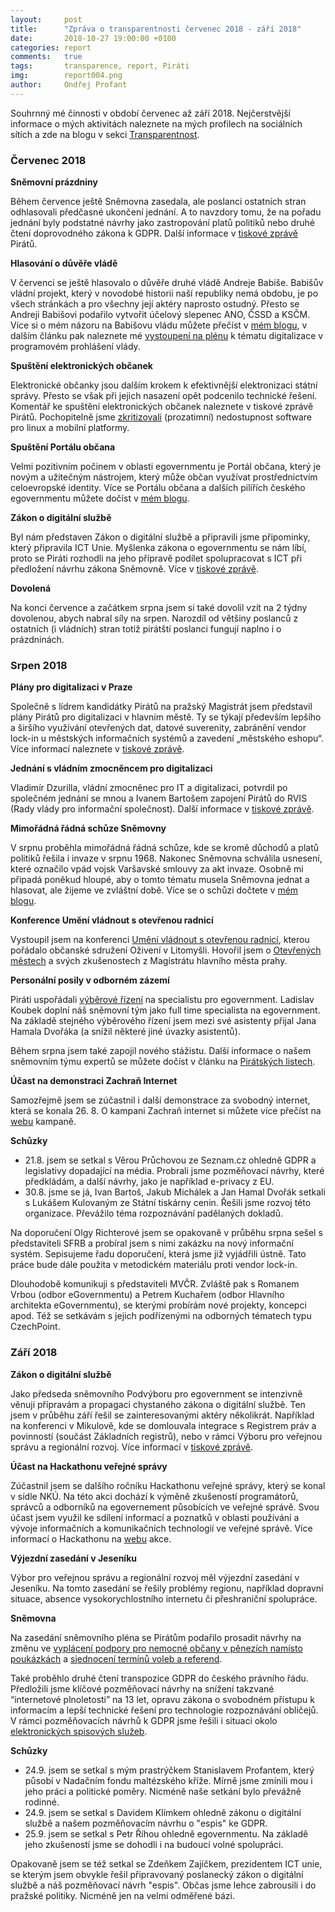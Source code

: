 ```yaml
---
layout:     post
title:      "Zpráva o transparentnosti červenec 2018 - září 2018"
date:       2018-10-27 19:00:00 +0100
categories: report
comments:   true
tags:       transparence, report, Piráti
img:        report004.png
author:     Ondřej Profant
---
```


Souhrnný mé činnosti v období červenec až září 2018. Nejčerstvější informace o mých aktivitách naleznete na mých profilech na sociálních sítích a zde na blogu v sekci [Transparentnost](https://www.profant.eu/transparentnost/).

<!--more-->

### Červenec 2018

**Sněmovní prázdniny**

Během července ještě Sněmovna zasedala, ale poslanci ostatních stran odhlasovali předčasné ukončení jednání. A to navzdory tomu, že na pořadu jednání byly podstatné návrhy jako zastropování platů politiků nebo druhé čtení doprovodného zákona k GDPR. Další informace v [tiskové zprávě](https://www.pirati.cz/tiskove-zpravy/poslanci-si-odhlasovali-predcasne-prazdniny.html) Pirátů.

**Hlasování o důvěře vládě**

V červenci se ještě hlasovalo o důvěře druhé vládě Andreje Babiše. Babišův vládní projekt, který v novodobé historii naší republiky nemá obdobu, je po všech stránkách a pro všechny její aktéry naprosto ostudný. Přesto se Andreji Babišovi podařilo vytvořit účelový slepenec ANO, ČSSD a KSČM. Více si o mém názoru na Babišovu vládu můžete přečíst v [mém blogu](https://www.profant.eu/2018/babisova-vlada-a-oposmlouva.html), v dalším článku pak naleznete mé [vystoupení na plénu](https://www.profant.eu/2018/jak-se-rozviji-egov.html) k tématu digitalizace v programovém prohlášení vlády.

**Spuštění elektronických občanek**

Elektronické občanky jsou dalším krokem k efektivnější elektronizaci státní správy. Přesto se však při jejich nasazení opět podcenilo technické řešení. Komentář ke spuštění elektronických občanek naleznete v tiskové zprávě Pirátů. Pochopitelně jsme [zkritizovali](https://www.pirati.cz/tiskove-zpravy/eobcanky-nemaji-vyreseny-software.html) (prozatimní) nedostupnost software pro linux a mobilní platformy.

**Spuštění Portálu občana**

Velmi pozitivním počinem v oblasti egovernmentu je Portál občana, který je novým a užitečným nástrojem, který může občan využívat prostřednictvím celoevropské identity. Více se Portálu občana a dalších pilířích českého egovernmentu můžete dočíst v [mém blogu](https://www.profant.eu/2018/pilire-egovernmentu-cr.html).

**Zákon o digitální službě**

Byl nám představen Zákon o digitální službě a připravili jsme připomínky, který připravila ICT Unie. Myšlenka zákona o egovernmentu se nám líbí, proto se Piráti rozhodli na jeho přípravě podílet spolupracovat s ICT při předložení návrhu zákona Sněmovně. Více v [tiskové zprávě](https://www.pirati.cz/tiskove-zpravy/ictu-a-pirati-pripravuji-zakon-o-digitalni-sluzbe.html).

**Dovolená**

Na konci července a začátkem srpna jsem si také dovolil vzít na 2 týdny dovolenou, abych nabral síly na srpen. Narozdíl od většiny poslanců z ostatních (i vládních) stran totiž pirátští poslanci fungují naplno i o prázdninách.

### Srpen 2018

**Plány pro digitalizaci v Praze**

Společně s lídrem kandidátky Pirátů na pražský Magistrát jsem představil plány Pirátů pro digitalizaci v hlavním městě. Ty se týkají především lepšího a širšího využívání otevřených dat, datové suverenity, zabránění vendor lock-in u městských informačních systémů a zavedení „městského eshopu“. Více informací naleznete v [tiskové zprávě](https://praha.pirati.cz/pirati-zavedou-jeden-portal-pro-vyrizovani-zadosti-obcanu.html).

**Jednání s vládním zmocněncem pro digitalizaci**

Vladimír Dzurilla, vládní zmocněnec pro IT a digitalizaci, potvrdil po společném jednání se mnou a Ivanem Bartošem zapojení Pirátů do RVIS (Rady vlády pro informační společnost). Další informace v [tiskové zprávě](https://www.pirati.cz/tiskove-zpravy/vladni-zmocnenec-pro-IT-potvrdil-roli-piratu-v-rvis.html).

**Mimořádná řádná schůze Sněmovny**

V srpnu proběhla mimořádná řádná schůze, kde se kromě důchodů a platů politiků řešila i invaze v srpnu 1968. Nakonec Sněmovna schválila usnesení, které označilo vpád vojsk Varšavské smlouvy za akt invaze. Osobně mi připadá poněkud hloupé, aby o tomto tématu musela Sněmovna jednat a hlasovat, ale žijeme ve zvláštní době. Více se o schůzi dočtete v [mém blogu](https://www.profant.eu/2018/mimoradne-radna-schuze.html).

**Konference Umění vládnout s otevřenou radnicí**

Vystoupil jsem na konferenci [Umění vládnout s otevřenou radnicí](https://www.facebook.com/events/479557202473076/), kterou pořádalo občanské sdružení Oživení v Litomyšli. Hovořil jsem o [Otevřených městech](https://www.otevrenamesta.cz/) a svých zkušenostech z Magistrátu hlavního města prahy.

**Personální posily v odborném zázemí**

Piráti uspořádali [výběrové řízení](https://www.pirati.cz/tiskove-zpravy/egoverment-specialista-vyberove-rizeni.html) na specialistu pro egovernment. Ladislav Koubek doplní náš sněmovní tým jako full time specialista na egovernment. Na základě stejného výběrového řízení jsem mezi své asistenty přijal Jana Hamala Dvořáka (a snížil některé jiné úvazky asistentů).

Během srpna jsem také zapojil nového stážistu. Další informace o našem sněmovním týmu expertů se můžete dočíst v článku na [Pirátských listech](https://www.piratskelisty.cz/clanek-2097-pirati-ve-snemovne-boduji-se-svym-tymem-expertu-mezi-politickymi-stranami-je-to-rarita).

**Účast na demonstraci Zachraň Internet**

Samozřejmě jsem se zúčastnil i další demonstrace za svobodný internet, která se konala 26. 8. O kampani Zachraň internet si můžete více přečíst na [webu](https://zachraninternet.cz) kampaně.

**Schůzky**

* 21.8. jsem se setkal s Věrou Průchovou ze Seznam.cz ohledně GDPR a legislativy dopadající na média. Probrali jsme pozměňovací návrhy, které předkládám, a další návrhy, jako je například e-privacy z EU.
* 30.8. jsme se já, Ivan Bartoš, Jakub Michálek a Jan Hamal Dvořák setkali s Lukášem Kulovaným ze Státní tiskárny cenin. Řešili jsme rozvoj této organizace. Převážilo téma rozpoznávání padělaných dokladů.

Na doporučení Olgy Richterové jsem se opakovaně v průběhu srpna sešel s představiteli SFRB a probíral jsem s nimi zakázku na nový informační systém. Sepisujeme řadu doporučení, která jsme již vyjádřili ústně. Tato práce bude dále použita v metodickém materiálu proti vendor lock-in.

Dlouhodobě komunikuji s představiteli MVČR. Zvláště pak s Romanem Vrbou (odbor eGovernmentu) a Petrem Kuchařem (odbor Hlavního architekta eGovernmentu), se kterými probírám nové projekty, koncepci apod. Též se setkávám s jejich podřízenými na odborných tématech typu CzechPoint.

### Září 2018

**Zákon o digitální službě**

Jako předseda sněmovního Podvýboru pro egovernment se intenzivně věnuji přípravám a propagaci chystaného zákona o digitální službě. Ten jsem v průběhu září řešil se zainteresovanými aktéry několikrát. Například na konferenci v Mikulově, kde se domlouvala integrace s Registrem práv a povinností (součást Základních registrů), nebo v rámci Výboru pro veřejnou správu a regionální rozvoj. Více informací v [tiskové zprávě](https://www.pirati.cz/tiskove-zpravy/zakon-pravo-na-digitalni-sluzbu-ma-podporu-snemovny.html).

**Účast na Hackathonu veřejné správy**

Zúčastnil jsem se dalšího ročníku Hackathonu veřejné správy, který se konal v sídle NKÚ. Na této akci dochází k výměně zkušeností programátorů, správců a odborníků na egovernement působících ve veřejné správě. Svou účast jsem využil ke sdílení informací a poznatků v oblasti používání a vývoje informačních a komunikačních technologií ve veřejné správě. Více informací o Hackathonu na [webu](https://hackujstat.cz/) akce.

**Výjezdní zasedání v Jeseníku**

Výbor pro veřejnou správu a regionální rozvoj měl výjezdní zasedání v Jeseníku. Na tomto zasedání se řešily problémy regionu, například dopravní situace, absence vysokorychlostního internetu či přeshraniční spolupráce.

**Sněmovna**

Na zasedání sněmovního pléna se Pirátům podařilo prosadit návrhy na změnu ve [vyplácení podpory pro nemocné občany v pěnezích namísto poukázkách](https://www.pirati.cz/tiskove-zpravy/richterova-a-proplaceni-podpory-nemocnym.html) a [sjednocení termínů voleb a referend](https://www.pirati.cz/tiskove-zpravy/ano-navrhu-zjednoduseni-krajskych-a-mistnich-referend.html).

Také proběhlo druhé čtení transpozice GDPR do českého právního řádu. Předložili jsme klíčové pozměňovací návrhy na snížení takzvané “internetové plnoletosti” na 13 let, opravu zákona o svobodném přístupu k informacím a lepší technické řešení pro technologie rozpoznávání obličejů. V rámci pozměňovacích návrhů k GDPR jsme řešili i situaci okolo [elektronických spisových služeb](https://www.pirati.cz/tiskove-zpravy/michalek-elektronicke-spisy-od-roku-2021.html).

**Schůzky**

* 24.9. jsem se setkal s mým prastrýčkem Stanislavem Profantem, který působí v Nadačním fondu maltézského kříže. Mírně jsme zmínili mou i jeho práci a politické poměry. Nicméně naše setkání bylo převážně rodinné.
* 24.9. jsem se setkal s Davidem Klímkem ohledně zákonu o digitální službě a našem pozměňovacím návrhu o "espis" ke GDPR.
* 25.9. jsem se setkal s Petr Říhou ohledně egovernmentu. Na základě jeho zkušeností jsme se dohodli i na budoucí volné spolupráci.

Opakovaně jsem se též setkal se Zdeňkem Zajíčkem, prezidentem ICT unie, se kterým jsem obvykle řešil připravovaný poslanecký zákon o digitální službě a náš pozměňovací návrh "espis". Občas jsme lehce zabrousili i do pražské politiky. Nicméně jen na velmi odměřené bázi.
